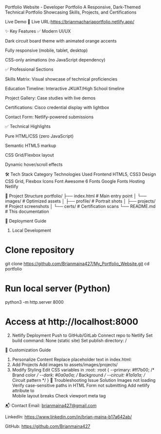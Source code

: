 Portfolio Website - Developer Portfolio
A Responsive, Dark-Themed Technical Portfolio Showcasing Skills, Projects, and Certifications

Live Demo
🔗 Live URL:https://brianmachariaportfolio.netlify.app/

✨ Key Features
✅ Modern UI/UX

Dark circuit board theme with animated orange accents

Fully responsive (mobile, tablet, desktop)

CSS-only animations (no JavaScript dependency)

✅ Professional Sections

Skills Matrix: Visual showcase of technical proficiencies

Education Timeline: Interactive JKUAT/High School timeline

Project Gallery: Case studies with live demos

Certifications: Cisco credential display with lightbox

Contact Form: Netlify-powered submissions

✅ Technical Highlights

Pure HTML/CSS (zero JavaScript)

Semantic HTML5 markup

CSS Grid/Flexbox layout

Dynamic hover/scroll effects

🛠 Tech Stack
Category	Technologies Used
Frontend	HTML5, CSS3
Design	CSS Grid, Flexbox
Icons	Font Awesome 6
Fonts	Google Fonts
Hosting	Netlify

📂 Project Structure
portfolio/
├── index.html            # Main entry point
│   └── images/           # Optimized assets
│       ├── profile/      # Portrait shots
│       ├── projects/     # Project screenshots
│       └── certs/        # Certification scans
└── README.md             # This documentation

🚀 Deployment Guide
1. Local Development
# Clone repository
git clone https://github.com/Brianmaina427/My_Portfolio_Website.git
cd portfolio

# Run local server (Python)
python3 -m http.server 8000
# Access at http://localhost:8000

2. Netlify Deployment
Push to GitHub/GitLab
Connect repo to Netlify
Set build command: None (static site)
Set publish directory: /

🎨 Customization Guide
1. Personalize Content
Replace placeholder text in index.html:
2. Add Projects
Add images to assets/images/projects/
3. Modify Styling
Edit CSS variables in :root:
:root {
  --primary: #ff7b00;  /* Brand color */
  --dark: #0a0a0a;     /* Background */
  --circuit: #1a1a1a;  /* Circuit pattern */
}
🔧 Troubleshooting
Issue	Solution
Images not loading	Verify case-sensitive paths in HTML
Form not submitting	Add netlify attribute to <form>
Mobile layout breaks	Check viewport meta tag

📬 Contact
Email: brianmaina427@gmail.com

LinkedIn: https://www.linkedin.com/in/brian-maina-b17a642ab/

GitHub: https://github.com/Brianmaina427<p>
